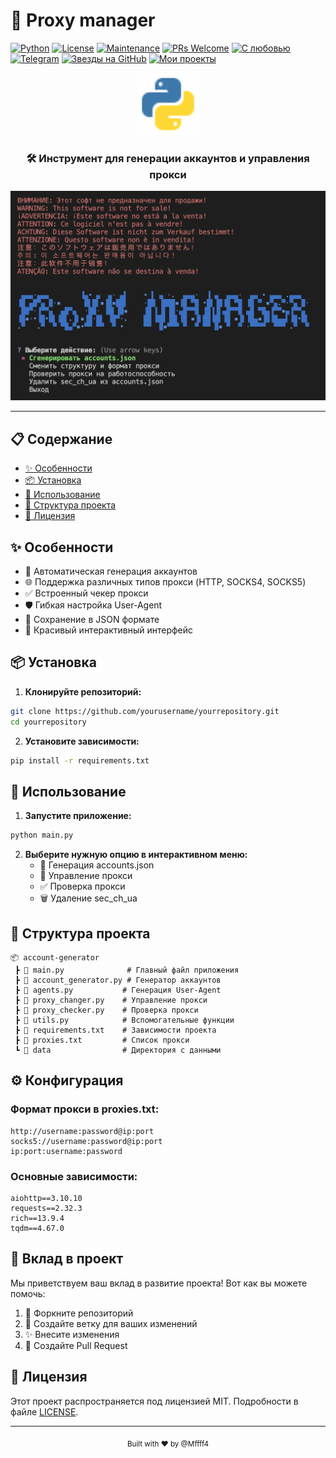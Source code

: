 # 🚀 Proxy manager

[![Python](https://img.shields.io/badge/Python-3.8%2B-blue.svg)](https://www.python.org/downloads/)
[![License](https://img.shields.io/badge/license-MIT-green.svg)](https://opensource.org/licenses/MIT)
[![Maintenance](https://img.shields.io/badge/Поддержка-да-brightgreen.svg)](https://github.com/Mffff4/proxy-manager/graphs/commit-activity)
[![PRs Welcome](https://img.shields.io/badge/PRs-приветствуются-brightgreen.svg)](http://makeapullrequest.com)
[![С любовью](https://img.shields.io/badge/С%20любовью-❤-red.svg)](https://github.com/Mffff4)
[![Telegram](https://img.shields.io/badge/Telegram-канал-blue.svg)](https://t.me/mainecode)
[![Звезды на GitHub](https://img.shields.io/github/stars/Mffff4/proxy-manager?style=social)](https://github.com/Mffff4/proxy-manager)
[![Мои проекты](https://img.shields.io/badge/Мои%20проекты-🔗-blue)](https://github.com/Mffff4)

<div align="center">
  <img src="https://raw.githubusercontent.com/PKief/vscode-material-icon-theme/main/icons/python.svg" width="100" />
  
  <h3>🛠 Инструмент для генерации аккаунтов и управления прокси</h3>
</div>

<div align="center">
  <img src="assets/preview.png" alt="Preview" width="800" />
</div>

---

## 📋 Содержание

- [✨ Особенности](#-особенности)
- [📦 Установка](#-установка)
- [🚀 Использование](#-использование)
- [📁 Структура проекта](#-структура-проекта)
- [📄 Лицензия](#-лицензия)

## ✨ Особенности

- 🔄 Автоматическая генерация аккаунтов
- 🌐 Поддержка различных типов прокси (HTTP, SOCKS4, SOCKS5)
- ✅ Встроенный чекер прокси
- 🛡️ Гибкая настройка User-Agent
- 💾 Сохранение в JSON формате
- 🎨 Красивый интерактивный интерфейс

## 📦 Установка

1. **Клонируйте репозиторий:**
```bash
git clone https://github.com/yourusername/yourrepository.git
cd yourrepository
```

2. **Установите зависимости:**
```bash
pip install -r requirements.txt
```

## 🚀 Использование

1. **Запустите приложение:**
```bash
python main.py
```

2. **Выберите нужную опцию в интерактивном меню:**
   - 📝 Генерация accounts.json
   - 🔄 Управление прокси
   - ✅ Проверка прокси
   - 🗑️ Удаление sec_ch_ua

## 📁 Структура проекта

```
📦 account-generator
 ┣ 📜 main.py              # Главный файл приложения
 ┣ 📜 account_generator.py # Генератор аккаунтов
 ┣ 📜 agents.py           # Генерация User-Agent
 ┣ 📜 proxy_changer.py    # Управление прокси
 ┣ 📜 proxy_checker.py    # Проверка прокси
 ┣ 📜 utils.py            # Вспомогательные функции
 ┣ 📜 requirements.txt    # Зависимости проекта
 ┣ 📜 proxies.txt         # Список прокси
 ┗ 📂 data                # Директория с данными
```

## ⚙️ Конфигурация

### Формат прокси в proxies.txt:
```plaintext
http://username:password@ip:port
socks5://username:password@ip:port
ip:port:username:password
```

### Основные зависимости:
```plaintext
aiohttp==3.10.10
requests==2.32.3
rich==13.9.4
tqdm==4.67.0
```

## 🤝 Вклад в проект

Мы приветствуем ваш вклад в развитие проекта! Вот как вы можете помочь:

1. 🍴 Форкните репозиторий
2. 🔧 Создайте ветку для ваших изменений
3. ✨ Внесите изменения
4. 📝 Создайте Pull Request

## 📄 Лицензия

Этот проект распространяется под лицензией MIT. Подробности в файле [LICENSE](LICENSE).

---

<div align="center">
  <sub>Built with ❤️ by @Mffff4</sub>
</div>


